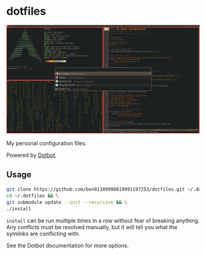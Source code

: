 # dotfiles

![My desktop](screenshots/rice_01_13_2019.png)

My personal configuration files.

Powered by [Dotbot](https://github.com/anishathalye/dotbot).

## Usage

```bash
git clone https://github.com/ben01189998819991197253/dotfiles.git ~/.dotfiles && \
cd ~/.dotfiles && \
git submodule update --init --recursive && \
./install
```

`install` can be run multiple times in a row without fear of breaking anything. Any conflicts must be resolved manually, but it will tell you what the symlinks are conflicting with.

See the Dotbot documentation for more options.
